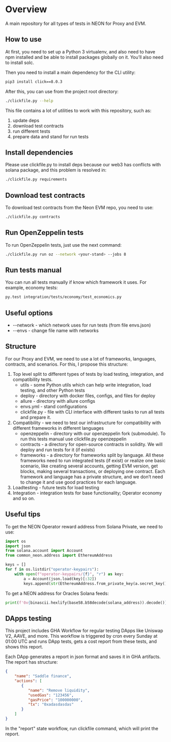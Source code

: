 # Overview

A main repository for all types of tests in NEON for Proxy and EVM.

## How to use

At first, you need to set up a Python 3 virtualenv, and also need to have npm installed and be able to install packages globally on it. You’ll also need to install solc.

Then you need to install a main dependency for the CLI utility:

```bash
pip3 install click==8.0.3
```

After this, you can use from the project root directory:

```bash
./clickfile.py --help
```

This file contains a lot of utilities to work with this repository, such as:
1. update deps
2. download test contracts
3. run different tests
4. prepare data and stand for run tests


## Install dependencies

Please use clickfile.py to install deps because our web3 has conflicts with solana package, and this problem is resolved in:
```bash
./clickfile.py requirements
```

## Download test contracts

To download test contracts from the Neon EVM repo, you need to use:

```bash
./clickfile.py contracts
```

## Run OpenZeppelin tests

To run OpenZeppelin tests, just use the next command:
```bash
./clickfile.py run oz --network <your-stand> --jobs 8
```


## Run tests manual

You can run all tests manually if know which framework it uses. For example, economy tests:

```bash
py.test integration/tests/economy/test_economics.py
```

## Useful options

- --network - which network uses for run tests (from file envs.json)
- --envs - change file name with networks

## Structure

For our Proxy and EVM, we need to use a lot of frameworks, languages, contracts, and scenarios. For this, I propose this
structure:

1. Top level split to different types of tests by load testing, integration, and compatibility tests.
    - utils - some Python utils which can help write integration, load testing, and other Python tests
    - deploy - directory with docker files, configs, and files for deploy
    - allure - directory with allure configs
    - envs.yml - stand configurations
    - clickfile.py - file with CLI interface with different tasks to run all tests and prepare it.
2. Compatibility - we need to test our infrastructure for compatibility with different frameworks in different languages
    - openzeppelin - directory with our openzeppelin fork (submodule). To run this tests manual use clickfile.py
      openzeppelin
    - contracts - a directory for open-source contracts in solidity. We will deploy and run tests for it (if exists)
    - frameworks - a directory for frameworks split by language. All these frameworks need to run integrated tests (if
      exist)
      or realize one basic scenario, like creating several accounts, getting EVM version, get blocks, making several transactions, or deploying one contract. Each framework and language has a  private structure, and we don’t need to change it and use good practices for each language.
3. Loadtesting - future tests for load testing
4. Integration - integration tests for base functionality; Operator economy and so on.


## Useful tips

To get the NEON Operator reward address from Solana Private, we need to use:
```python
import os
import json
from solana.account import Account
from common_neon.address import EthereumAddress

keys = []
for f in os.listdir("operator-keypairs"):
    with open(f"operator-keypairs/{f}", "r") as key:
        a = Account(json.load(key)[:32])
        keys.append(str(EthereumAddress.from_private_key(a.secret_key())))
```


To get a NEON address for Oracles Solana feeds:

```python
print(f'0x{binascii.hexlify(base58.b58decode(solana_address)).decode()}')
```

## DApps testing
This project includes GHA Workflow for regular testing DApps like Uniswap V2, AAVE, and more.
This workflow is triggered by cron every Sunday at 01:00 UTC and runs DApp tests, gets a cost report from these tests, and shows this report.

Each DApp generates a report in json format and saves it in GHA artifacts. The report has structure:

```json
{
    "name": "Saddle finance",
    "actions": [
       {
          "name": "Remove liquidity",
          "usedGas": "123456",
          "gasPrice": "100000000",
          "tx": "0xadasdasdas"
       }
    ]
}
```

In the "report" state workflow, run clickfile command, which will print the report.
